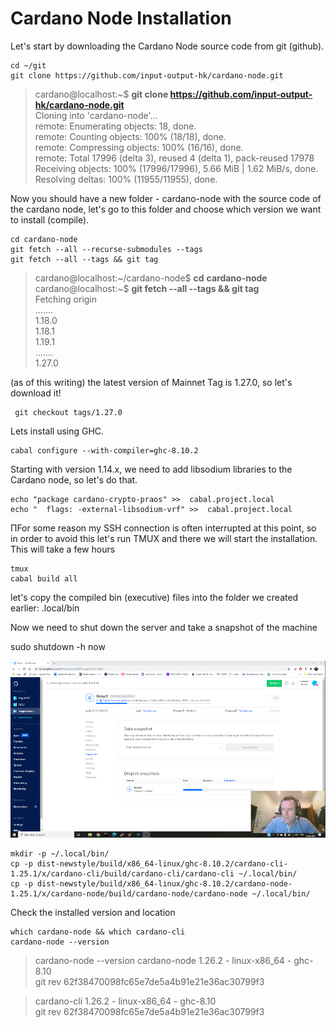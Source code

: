 # Cardano Node Installation

Let's start by downloading the Cardano Node source code from git \(github\).

```text
cd ~/git
git clone https://github.com/input-output-hk/cardano-node.git
```

> cardano@localhost:~$  **git clone https://github.com/input-output-hk/cardano-node.git**  
> Cloning into 'cardano-node'...  
> remote: Enumerating objects: 18, done.  
> remote: Counting objects: 100% \(18/18\), done.  
> remote: Compressing objects: 100% \(16/16\), done.  
> remote: Total 17996 \(delta 3\), reused 4 \(delta 1\), pack-reused 17978  
> Receiving objects: 100% \(17996/17996\), 5.66 MiB \| 1.62 MiB/s, done.  
> Resolving deltas: 100% \(11955/11955\), done.

Now you should have a new folder - cardano-node with the source code of the cardano node, let's go to this folder and choose which version we want to install \(compile\).

```text
cd cardano-node
git fetch --all --recurse-submodules --tags
git fetch --all --tags && git tag
```



> cardano@localhost:~/cardano-node$ **cd** **cardano-node**  
> cardano@localhost:~$ **git fetch --all --tags && git tag**   
> Fetching origin  
> .......  
> 1.18.0  
> 1.18.1  
> 1.19.1  
> .......  
> 1.27.0

\(as of this writing\) the latest version of Mainnet Tag is 1.27.0, so let's download it!

```text
 git checkout tags/1.27.0
```

Lets install using GHC.

```text
cabal configure --with-compiler=ghc-8.10.2
```

Starting with version 1.14.x, we need to add libsodium libraries to the Cardano node, so let's do that.

```text
echo "package cardano-crypto-praos" >>  cabal.project.local
echo "  flags: -external-libsodium-vrf" >>  cabal.project.local
```

ПFor some reason my SSH connection is often interrupted at this point, so in order to avoid this let's run TMUX and there we will start the installation. This will take a few hours

```text
tmux
cabal build all
```

let's copy the compiled bin \(executive\) files into the folder we created earlier: .local/bin

Now we need to shut down the server and take a snapshot of the machine

sudo shutdown -h now

![](.gitbook/assets/image%20%2817%29.png)

```text
mkdir -p ~/.local/bin/
cp -p dist-newstyle/build/x86_64-linux/ghc-8.10.2/cardano-cli-1.25.1/x/cardano-cli/build/cardano-cli/cardano-cli ~/.local/bin/
cp -p dist-newstyle/build/x86_64-linux/ghc-8.10.2/cardano-node-1.25.1/x/cardano-node/build/cardano-node/cardano-node ~/.local/bin/
```

Check the installed version and location

```text
which cardano-node && which cardano-cli
cardano-node --version

```

> cardano-node --version cardano-node 1.26.2 - linux-x86\_64 - ghc-8.10   
> git rev 62f38470098fc65e7de5a4b91e21e36ac30799f3

> cardano-cli 1.26.2 - linux-x86\_64 - ghc-8.10   
> git rev 62f38470098fc65e7de5a4b91e21e36ac30799f3



